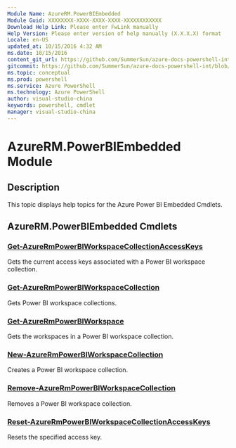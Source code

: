```yaml
---
Module Name: AzureRM.PowerBIEmbedded
Module Guid: XXXXXXXX-XXXX-XXXX-XXXX-XXXXXXXXXXXX
Download Help Link: Please enter FwLink manually
Help Version: Please enter version of help manually (X.X.X.X) format
Locale: en-US
updated_at: 10/15/2016 4:32 AM
ms.date: 10/15/2016
content_git_url: https://github.com/SummerSun/azure-docs-powershell-int/blob/master/azureps-cmdlets-docs/ResourceManager/AzureRM.PowerBIEmbedded/v2.0/CmdletMDs/AzureRM.PowerBIEmbedded.md
gitcommit: https://github.com/SummerSun/azure-docs-powershell-int/blob/1bfd8e268acfc1799ad3f17c5a982578f54443cf/azureps-cmdlets-docs/ResourceManager/AzureRM.PowerBIEmbedded/v2.0/CmdletMDs/AzureRM.PowerBIEmbedded.md
ms.topic: conceptual
ms.prod: powershell
ms.service: Azure PowerShell
ms.technology: Azure PowerShell
author: visual-studio-china
keywords: powershell, cmdlet
manager: visual-studio-china
---
```


# AzureRM.PowerBIEmbedded Module
## Description
This topic displays help topics for the Azure Power BI Embedded Cmdlets. 

## AzureRM.PowerBIEmbedded Cmdlets
### [Get-AzureRmPowerBIWorkspaceCollectionAccessKeys](Get-AzureRmPowerBIWorkspaceCollectionAccessKeys.md)
Gets the current access keys associated with a Power BI workspace collection.


### [Get-AzureRmPowerBIWorkspaceCollection](Get-AzureRmPowerBIWorkspaceCollection.md)
Gets Power BI workspace collections.


### [Get-AzureRmPowerBIWorkspace](Get-AzureRmPowerBIWorkspace.md)
Gets the workspaces in a Power BI workspace collection.


### [New-AzureRmPowerBIWorkspaceCollection](New-AzureRmPowerBIWorkspaceCollection.md)
Creates a Power BI workspace collection.


### [Remove-AzureRmPowerBIWorkspaceCollection](Remove-AzureRmPowerBIWorkspaceCollection.md)
Removes a Power BI workspace collection.


### [Reset-AzureRmPowerBIWorkspaceCollectionAccessKeys](Reset-AzureRmPowerBIWorkspaceCollectionAccessKeys.md)
Resets the specified access key.



